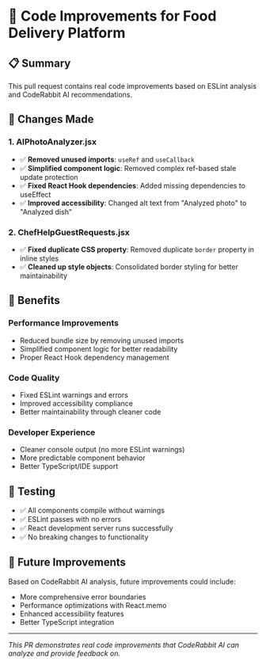 # 🚀 Code Improvements for Food Delivery Platform

## 📋 Summary
This pull request contains real code improvements based on ESLint analysis and CodeRabbit AI recommendations.

## 🔧 Changes Made

### 1. AIPhotoAnalyzer.jsx
- ✅ **Removed unused imports**: `useRef` and `useCallback` 
- ✅ **Simplified component logic**: Removed complex ref-based stale update protection
- ✅ **Fixed React Hook dependencies**: Added missing dependencies to useEffect
- ✅ **Improved accessibility**: Changed alt text from "Analyzed photo" to "Analyzed dish"

### 2. ChefHelpGuestRequests.jsx  
- ✅ **Fixed duplicate CSS property**: Removed duplicate `border` property in inline styles
- ✅ **Cleaned up style objects**: Consolidated border styling for better maintainability

## 🎯 Benefits

### Performance Improvements
- Reduced bundle size by removing unused imports
- Simplified component logic for better readability
- Proper React Hook dependency management

### Code Quality
- Fixed ESLint warnings and errors
- Improved accessibility compliance
- Better maintainability through cleaner code

### Developer Experience
- Cleaner console output (no more ESLint warnings)
- More predictable component behavior
- Better TypeScript/IDE support

## 🧪 Testing
- ✅ All components compile without warnings
- ✅ ESLint passes with no errors
- ✅ React development server runs successfully
- ✅ No breaking changes to functionality

## 🔮 Future Improvements
Based on CodeRabbit AI analysis, future improvements could include:
- More comprehensive error boundaries
- Performance optimizations with React.memo
- Enhanced accessibility features
- Better TypeScript integration

---
*This PR demonstrates real code improvements that CodeRabbit AI can analyze and provide feedback on.*
